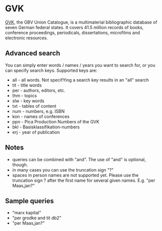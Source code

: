 # GVK

[GVK](https://gso.gbv.de), the GBV Union Catalogue, is a multimaterial bibliographic database of seven German federal states. It covers 41.5 million records of books, conference proceedings, periodicals, dissertations, microfilms and electronic resources.

## Advanced search

You can simply enter words / names / years you want to search for, or you can specify search keys. Supported keys are:

* all - all words. Not specifYing a search key results in an "all" search
* tit - title words
* per - authors, editors, etc.
* thm - topics
* slw - key words
* txt - tables of content
* num - numbers, e.g. ISBN
* kon - names of conferences
* ppn - Pica Production Numbers of the GVK
* bkl - Basisklassifikation-numbers
* erj - year of publication

## Notes

* queries can be combined with "and". The use of "and" is optional, though.
* in many cases you can use the truncation sign "?"
* spaces in person names are not supported yet. Please use the truncation sign ? after the first name for several given names. E.g. "per Maas,jan?"

## Sample queries

* "marx kapital"
* "per grodke and tit db2"
* "per Maas,jan?"

